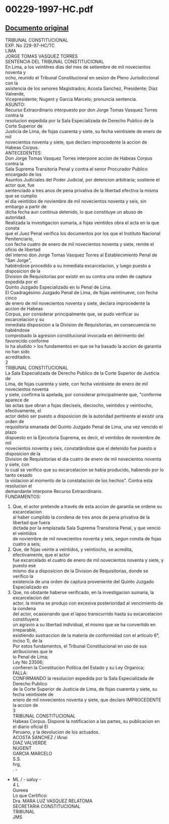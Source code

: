
00229-1997-HC.pdf
=================
  
[Documento original](https://tc.gob.pe/jurisprudencia/1998/00229-1997-HC.pdf)  
---  
TRIBUNAL CONSTITUCIONAL  
EXP. No 229-97-HC/TC  
LIMA  
JORGE TOMAS VASQUEZ TORRES  
SENTENCIA DEL TRIBUNAL CONSTITUCIONAL  
En Lima, a los veintitres dias del mes de setiembre de mil novecientos noventa y  
ocho, reunido el Tribunal Constitucional en sesion de Pleno Jurisdiccional con la  
asistencia de los senores Magistrados; Acosta Sanchez, Presidente; Diaz Valverde,  
Vicepresidente; Nugent y Garcia Marcelo; pronuncia sentencia.  
ASUNTO:  
Recurso Extraordinario interpuesto por don Jorge Tomas Vasquez Torres contra la  
resolucion expedida por la Sala Especializada de Derecho Publico de la Corte Superior de  
Justicia de Lima, de fojas cuarenta y siete, su fecha veintisiete de enero de mil  
novecientos noventa y siete, que declaro improcedente la accion de Habeas Corpus.  
ANTECEDENTES:  
Don Jorge Tomas Vasquez Torres interpone accion de Habeas Corpus contra la  
Sala Suprema Transitoria Penal y contra el senor Procurador Publico encargado de los  
Asuntos Judiciales del Poder Judicial, por detencion arbitraria; sostiene el actor que, fue  
sentenciado a tres anos de pena privativa de la libertad efectiva la misma que se cumplio  
el dia veintidos de noviembre de mil novecientos noventa y seis, sin embargo a partir de  
dicha fecha aun continua detenido, lo que constituye un abuso de autoridad.  
Realizada la investigacion sumaria, a fojas veintidos obra el acta en la que consta  
que el Juez Penal verifica los documentos por los que el Instituto Nacional Penitenciario,  
con fecha cuatro de enero de mil novecientos noventa y siete, remite el oficio de libertad  
del interno don Jorge Tomas Vasquez Torres al Establecimiento Penal de "San Jorge",  
habiéndose procedido a su inmediata excarcelacion, y luego puesto a disposicion de la  
Division de Requisitorias por existir en su contra una orden de captura expedida por el  
Quinto Juzgado Especializado en lo Penal de Lima.  
El Cuadragésimo Juzgado Penal de Lima, de fojas veintinueve, con fecha cinco  
de enero de mil novecientos noventa y siete, declara improcedente la accion de Habeas  
Corpus, por considerar principalmente que, se pudo verificar su excarcelacion y su  
inmediata disposicion a la Division de Requisitorias, en consecuencia no habiéndose  
comprobado la agresion constitucional invocada en detrimento del favorecido conforme  
lo ha aludido > los fundamentos en que se ha basado la accion de garantia no han sido  
acreditados.  
2  
TRIBUNAL CONSTITUCIONAL  
La Sala Especializada de Derecho Publico de la Corte Superior de Justicia de  
Lima, de fojas cuarenta y siete, con fecha veintisiete de enero de mil novecientos noventa  
y siete, confirma la apelada, por considerar principalmente que, "conforme aparece de  
las actas que obran a fojas dieciseis, dieciocho, veintidos y veintiocho, efectivamente, el  
actor debio ser puesto a disposicion de la autoridad pertinente al existir una orden de  
requisitoria emanada del Quinto Juzgado Penal de Lima, una vez vencido el plazo  
dispuesto en la Ejecutoria Suprema, es decir, el veintidos de noviembre de mil  
novecientos noventa y seis, constatândose que el detenido fue puesto a disposicion de la  
Division de Requisitorias el dia cuatro de enero de mil novecientos noventa y siete, con  
lo cual se verifico que su excarcelacion se habia producido, habiendo por lo tanto cesado  
la violacion al momento de la constatacion de los hechos". Contra esta resolucion el  
demandante interpone Recurso Extraordinario.  
FUNDAMENTOS:  
1. Que, el actor pretende a través de esta accion de garantia se ordene su excarcelacion  
al haber cumplido la condena de tres anos de pena privativa de la libertad que fuera  
dictada por la emplazada Sala Suprema Transitoria Penal, y que vencio el veintidos  
de noviembre de mil novecientos noventa y seis, segun consta de fojas cuatro a seis;  
2. Que, de fojas veinte a veintidos, y veintiocho, se acredita, efectivamente, que el actor  
fue excarcelado el cuatro de enero de mil novecientos noventa y siete, y puesto ese  
mismo dia a disposicion de la Division de Requisitorias, donde se verifico la  
existencia de una orden de captura proveniente del Quinto Juzgado Especializado en  
3. Que, no obstante haberse verificado, en la investigacion sumaria, la excarcelacion del  
actor, la misma se produjo con excesiva posterioridad al vencimiento de la condena  
del actor, ocasionando que el lapso transcurrido hasta su excarcelacion constituyera  
un agravio a su libertad individual, el mismo que se ha convertido en irreparable,  
existiendo sustraccion de la materia de conformidad con el articulo 6°, inciso 1), de la  
Por estos fundamentos, el Tribunal Constitucional en uso de sus atribuciones que le  
lo Penal de Lima;  
Ley No 23506;  
confieren la Constitucion Politica del Estado y su Ley Organica;  
FALLA:  
CONFIRMANDO la resolucion expedida por la Sala Especializada de Derecho Publico  
de la Corte Superior de Justicia de Lima, de fojas cuarenta y siete, su fecha veintisiete de  
enero de mil novecientos noventa y siete, que declaro IMPROCEDENTE la accion de  
3  
TRIBUNAL CONSTITUCIONAL  
Habeas Corpus. Dispone la notificacion a las partes, su publicacion en el diario oficial El  
Peruano, y la devolucion de los actuados.  
ACOSTA SANCHEZ / lAnai  
DIAZ VALVERDE  
NUGENT  
GARCIA MARCELO  
S.S.  
hrg,  
. -  
- ML / - ualuy -  
4 L  
Gureea  
Lo que Certifico:  
Dra. MARA LUZ VASQUEZ RELATOMA  
SECRETARIA CONSTITUCIONAL  
TRIBUNAL  
JMS